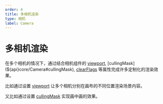 ```yaml
---
order: 4
title: 多相机渲染
type: 相机
label: Camera
---
```


# 多相机渲染

在多个相机的情况下，通过结合相机组件的 [viewport](${api}core/Camera#viewport), [cullingMask](${api}core/Camera#cullingMask), [clearFlags](${api}core/Camera#clearFlags) 等属性完成许多定制化的渲染效果。

比如通过设置 [viewport](${api}core/Camera#viewport) 让多个相机分别在画布的不同位置渲染场景内容。

<playground src="multi-viewport.ts"></playground>

又比如通过设置 [cullingMask](${api}core/Camera#cullingMask) 实现画中画的效果。

<playground src="multi-camera.ts"></playground>
